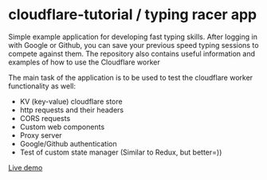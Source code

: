 # cloudflare-tutorial / typing racer app


 Simple example application for developing fast typing skills. After logging in with Google or Github, you can save your previous speed typing sessions to compete against them. The repository also contains useful information and examples of how to use the Cloudflare worker

The main task of the application is to be used to test the cloudflare worker functionality as well: 
- KV (key-value) cloudflare store
- http requests and their headers
- CORS requests
- Custom web components
- Proxy server
- Google/Github authentication
- Test of custom state manager (Similar to Redux, but better=))

[Live demo](https://github-proxy.maksgalochkin2.workers.dev/test/index.html)
